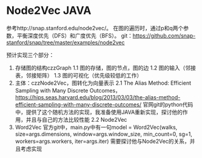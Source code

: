# Node2Vec JAVA
参考http://snap.stanford.edu/node2vec/。
在图的遍历时，通过p和q两个参数，平衡深度优先（DFS）和广度优先（BFS）。
git：https://github.com/snap-stanford/snap/tree/master/examples/node2vec

预计实现三个部分：
1. 存储图的结构czzGraph
  1.1 图的存储，图的节点，图的边
  1.2 图的输入（邻接表，邻接矩阵）
  1.3 图的可视化（优先级较低的工作）
2. 主体：czzNode2Vec，图转化为向量表示
  2.1 The Alias Method: Efficient Sampling with Many Discrete Outcomes，
      https://hips.seas.harvard.edu/blog/2013/03/03/the-alias-method-efficient-sampling-with-many-discrete-outcomes/
      官网git的python代码中，提供了这个随机方法的实现，我准备使用JAVA重新实现，探讨他的作用，并且与自己的方法比较性能
  2.2 Node2Vec
3. Word2Vec
  官方git中，main.py中有一句model = Word2Vec(walks, size=args.dimensions, window=args.window_size, min_count=0, sg=1, workers=args.workers, iter=args.iter)
  需要探讨他与Node2Vec的关系，并且考虑实现
